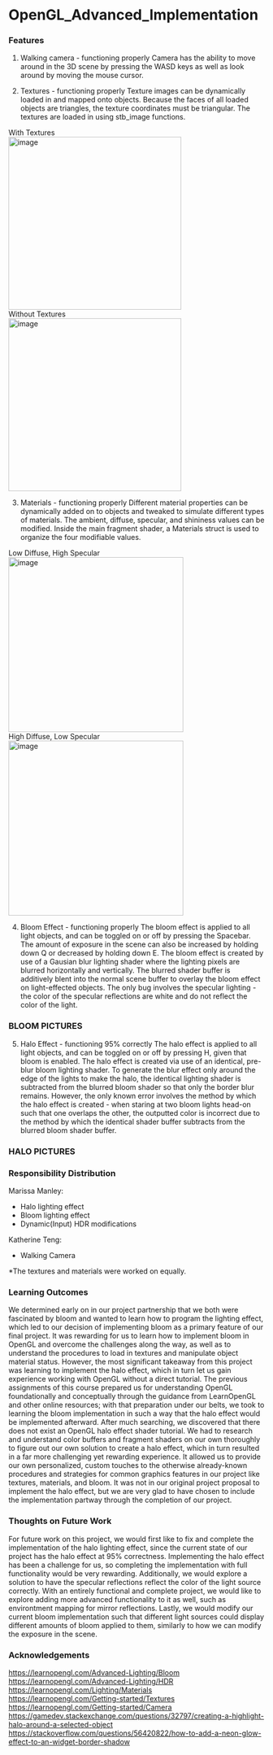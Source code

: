 # OpenGL_Advanced_Implementation

### Features
1. Walking camera - functioning properly
Camera has the ability to move around in the 3D scene by pressing the WASD keys as
well as look around by moving the mouse cursor.

2. Textures - functioning properly
Texture images can be dynamically loaded in and mapped onto objects. Because the
faces of all loaded objects are triangles, the texture coordinates must be triangular. The
textures are loaded in using stb_image functions.  

With Textures  
<img width="340" alt="image" src="https://user-images.githubusercontent.com/58527286/193133462-82868b62-f29c-4380-b4b6-1cded6b21d4d.png">  
Without Textures  
<img width="340" alt="image" src="https://user-images.githubusercontent.com/58527286/193133677-851401da-a987-41f6-a1d3-8e0ad9ceca54.png">  


3. Materials - functioning properly
Different material properties can be dynamically added on to objects and tweaked to
simulate different types of materials. The ambient, diffuse, specular, and shininess
values can be modified. Inside the main fragment shader, a Materials struct is used to
organize the four modifiable values.

Low Diffuse, High Specular  
<img width="344" alt="image" src="https://user-images.githubusercontent.com/58527286/193133856-3561f5c6-e02a-48da-8080-402a9c36fc87.png">  
High Diffuse, Low Specular  
<img width="344" alt="image" src="https://user-images.githubusercontent.com/58527286/193133940-bfd54689-51ae-4903-882f-076539b432d1.png">  


4. Bloom Effect - functioning properly
The bloom effect is applied to all light objects, and can be toggled on or off by pressing
the Spacebar. The amount of exposure in the scene can also be increased by holding
down Q or decreased by holding down E. The bloom effect is created by use of a
Gausian blur lighting shader where the lighting pixels are blurred horizontally and
vertically. The blurred shader buffer is additively blent into the normal scene buffer to
overlay the bloom effect on light-effected objects. The only bug involves the specular
lighting - the color of the specular reflections are white and do not reflect the color of the
light.

### BLOOM PICTURES

5. Halo Effect - functioning 95% correctly
The halo effect is applied to all light objects, and can be toggled on or off by pressing H,
given that bloom is enabled. The halo effect is created via use of an identical, pre-blur
bloom lighting shader. To generate the blur effect only around the edge of the lights to
make the halo, the identical lighting shader is subtracted from the blurred bloom shader
so that only the border blur remains. However, the only known error involves the method
by which the halo effect is created - when staring at two bloom lights head-on such that
one overlaps the other, the outputted color is incorrect due to the method by which the
identical shader buffer subtracts from the blurred bloom shader buffer.

### HALO PICTURES

### Responsibility Distribution
Marissa Manley:
- Halo lighting effect
- Bloom lighting effect
- Dynamic(Input) HDR modifications  

Katherine Teng:
- Walking Camera  

*The textures and materials were worked on equally.

### Learning Outcomes
We determined early on in our project partnership that we both were fascinated by bloom and
wanted to learn how to program the lighting effect, which led to our decision of implementing
bloom as a primary feature of our final project. It was rewarding for us to learn how to implement
bloom in OpenGL and overcome the challenges along the way, as well as to understand the
procedures to load in textures and manipulate object material status. However, the most
significant takeaway from this project was learning to implement the halo effect, which in turn let
us gain experience working with OpenGL without a direct tutorial. The previous assignments of
this course prepared us for understanding OpenGL foundationally and conceptually through the
guidance from LearnOpenGL and other online resources; with that preparation under our belts,
we took to learning the bloom implementation in such a way that the halo effect would be
implemented afterward. After much searching, we discovered that there does not exist an
OpenGL halo effect shader tutorial. We had to research and understand color buffers and
fragment shaders on our own thoroughly to figure out our own solution to create a halo effect,
which in turn resulted in a far more challenging yet rewarding experience. It allowed us to
provide our own personalized, custom touches to the otherwise already-known procedures and
strategies for common graphics features in our project like textures, materials, and bloom. It was
not in our original project proposal to implement the halo effect, but we are very glad to have
chosen to include the implementation partway through the completion of our project.

### Thoughts on Future Work
For future work on this project, we would first like to fix and complete the implementation of the
halo lighting effect, since the current state of our project has the halo effect at 95% correctness.
Implementing the halo effect has been a challenge for us, so completing the implementation
with full functionality would be very rewarding. Additionally, we would explore a solution to have
the specular reflections reflect the color of the light source correctly. With an entirely functional
and complete project, we would like to explore adding more advanced functionality to it as well,
such as environtment mapping for mirror reflections. Lastly, we would modify our current bloom
implementation such that different light sources could display different amounts of bloom applied
to them, similarly to how we can modify the exposure in the scene.

### Acknowledgements
https://learnopengl.com/Advanced-Lighting/Bloom  
https://learnopengl.com/Advanced-Lighting/HDR  
https://learnopengl.com/Lighting/Materials  
https://learnopengl.com/Getting-started/Textures  
https://learnopengl.com/Getting-started/Camera  
https://gamedev.stackexchange.com/questions/32797/creating-a-highlight-halo-around-a-selected-object  
https://stackoverflow.com/questions/56420822/how-to-add-a-neon-glow-effect-to-an-widget-border-shadow  
